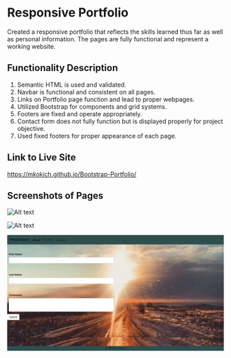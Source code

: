 # Responsive Portfolio

Created a responsive portfolio that reflects the skills learned thus far as well as personal information. The pages are fully functional and represent a working website.

## Functionality Description

1. Semantic HTML is used and validated.
2. Navbar is functional and consistent on all pages.
3. Links on Portfolio page function and lead to proper webpages.
4. Utilized Bootstrap for components and grid systems.
5. Footers are fixed and operate appropriately.
6. Contact form does not fully function but is displayed properly for project objective.
7. Used fixed footers for proper appearance of each page.

## Link to Live Site

https://mkokich.github.io/Bootstrap-Portfolio/

## Screenshots of Pages

![Alt text](./assets/aboutme.png "About")

![Alt text](./assets/portfolio.png "Portfolio")

![Alt text](./assets/contact.png "Contact")











